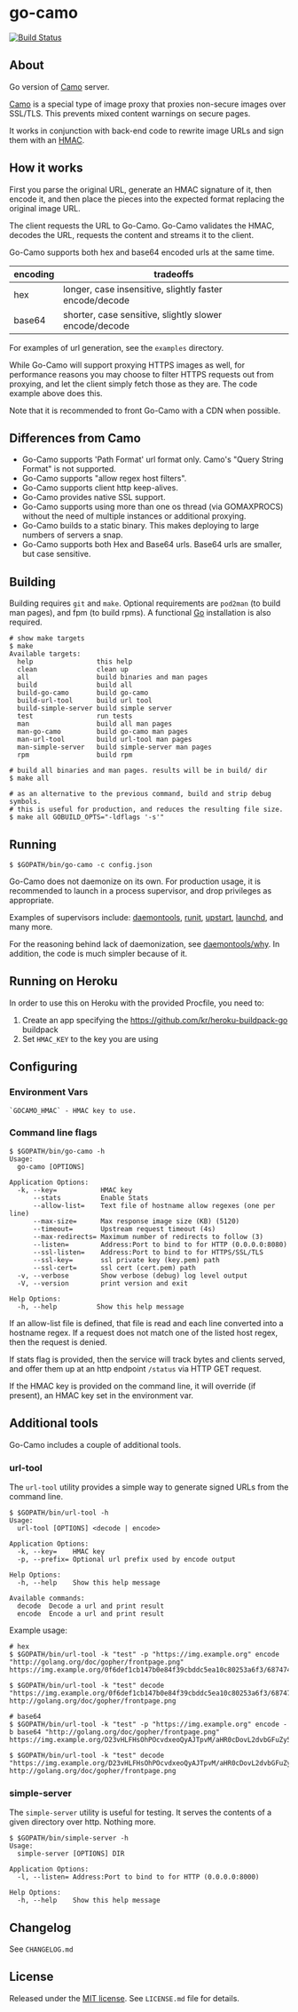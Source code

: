 go-camo
=======

[![Build Status](https://travis-ci.org/cactus/go-camo.png?branch=master)](https://travis-ci.org/cactus/go-camo)

## About

Go version of [Camo][1] server.

[Camo][1] is a special type of image proxy that proxies non-secure images over
SSL/TLS. This prevents mixed content warnings on secure pages.

It works in conjunction with back-end code to rewrite image URLs and sign them
with an [HMAC][4].

## How it works

First you parse the original URL, generate an HMAC signature of it, then encode
it, and then place the pieces into the expected format replacing the original
image URL.

The client requests the URL to Go-Camo. Go-Camo validates the HMAC, decodes the
URL, requests the content and streams it to the client.

Go-Camo supports both hex and base64 encoded urls at the same time.

| encoding | tradeoffs                                               |
| -------- | ------------------------------------------------------- |
| hex      | longer, case insensitive, slightly faster encode/decode |
| base64   | shorter, case sensitive, slightly slower encode/decode  |

For examples of url generation, see the `examples` directory.

While Go-Camo will support proxying HTTPS images as well, for performance
reasons you may choose to filter HTTPS requests out from proxying, and let the
client simply fetch those as they are. The code example above does this.

Note that it is recommended to front Go-Camo with a CDN when possible.

## Differences from Camo

*   Go-Camo supports 'Path Format' url format only. Camo's "Query
    String Format" is not supported.
*   Go-Camo supports "allow regex host filters".
*   Go-Camo supports client http keep-alives.
*   Go-Camo provides native SSL support.
*   Go-Camo supports using more than one os thread (via GOMAXPROCS) without the
    need of multiple instances or additional proxying.
*   Go-Camo builds to a static binary. This makes deploying to large numbers
    of servers a snap.
*	Go-Camo supports both Hex and Base64 urls. Base64 urls are smaller, but
    case sensitive.

## Building

Building requires `git` and `make`. Optional requirements are `pod2man` (to
build man pages), and fpm (to build rpms).  A functional [Go][3] installation
is also required.

    # show make targets
    $ make
    Available targets:
      help                this help
      clean               clean up
      all                 build binaries and man pages
      build               build all
      build-go-camo       build go-camo
      build-url-tool      build url tool
      build-simple-server build simple server
      test                run tests
      man                 build all man pages
      man-go-camo         build go-camo man pages
      man-url-tool        build url-tool man pages
      man-simple-server   build simple-server man pages
      rpm                 build rpm

    # build all binaries and man pages. results will be in build/ dir
    $ make all

    # as an alternative to the previous command, build and strip debug symbols.
    # this is useful for production, and reduces the resulting file size.
    $ make all GOBUILD_OPTS="-ldflags '-s'"


## Running

    $ $GOPATH/bin/go-camo -c config.json

Go-Camo does not daemonize on its own. For production usage, it is recommended
to launch in a process supervisor, and drop privileges as appropriate.

Examples of supervisors include: [daemontools][5], [runit][6], [upstart][7],
[launchd][8], and many more.

For the reasoning behind lack of daemonization, see [daemontools/why][9]. In
addition, the code is much simpler because of it.

## Running on Heroku

In order to use this on Heroku with the provided Procfile, you need to:

1.	Create an app specifying the https://github.com/kr/heroku-buildpack-go
	buildpack
2.	Set `HMAC_KEY` to the key you are using

## Configuring

### Environment Vars

	`GOCAMO_HMAC` - HMAC key to use.

### Command line flags

    $ $GOPATH/bin/go-camo -h
    Usage:
      go-camo [OPTIONS]

    Application Options:
	  -k, --key=           HMAC key
		  --stats          Enable Stats
		  --allow-list=    Text file of hostname allow regexes (one per line)
		  --max-size=      Max response image size (KB) (5120)
		  --timeout=       Upstream request timeout (4s)
		  --max-redirects= Maximum number of redirects to follow (3)
		  --listen=        Address:Port to bind to for HTTP (0.0.0.0:8080)
		  --ssl-listen=    Address:Port to bind to for HTTPS/SSL/TLS
		  --ssl-key=       ssl private key (key.pem) path
		  --ssl-cert=      ssl cert (cert.pem) path
	  -v, --verbose        Show verbose (debug) log level output
	  -V, --version        print version and exit

    Help Options:
      -h, --help          Show this help message


If an allow-list file is defined, that file is read and each line converted
into a hostname regex. If a request does not match one of the listed host
regex, then the request is denied.

If stats flag is provided, then the service will track bytes and clients
served, and offer them up at an http endpoint `/status` via HTTP GET request.

If the HMAC key is provided on the command line, it will override (if present),
an HMAC key set in the environment var.

## Additional tools

Go-Camo includes a couple of additional tools.

### url-tool

The `url-tool` utility provides a simple way to generate signed URLs from the command line.

    $ $GOPATH/bin/url-tool -h
    Usage:
      url-tool [OPTIONS] <decode | encode>

    Application Options:
      -k, --key=    HMAC key
      -p, --prefix= Optional url prefix used by encode output

    Help Options:
      -h, --help    Show this help message

    Available commands:
      decode  Decode a url and print result
      encode  Encode a url and print result

Example usage:

	# hex
    $ $GOPATH/bin/url-tool -k "test" -p "https://img.example.org" encode "http://golang.org/doc/gopher/frontpage.png"
    https://img.example.org/0f6def1cb147b0e84f39cbddc5ea10c80253a6f3/687474703a2f2f676f6c616e672e6f72672f646f632f676f706865722f66726f6e74706167652e706e67

    $ $GOPATH/bin/url-tool -k "test" decode "https://img.example.org/0f6def1cb147b0e84f39cbddc5ea10c80253a6f3/687474703a2f2f676f6c616e672e6f72672f646f632f676f706865722f66726f6e74706167652e706e67"
    http://golang.org/doc/gopher/frontpage.png

	# base64
    $ $GOPATH/bin/url-tool -k "test" -p "https://img.example.org" encode -b base64 "http://golang.org/doc/gopher/frontpage.png"
	https://img.example.org/D23vHLFHsOhPOcvdxeoQyAJTpvM/aHR0cDovL2dvbGFuZy5vcmcvZG9jL2dvcGhlci9mcm9udHBhZ2UucG5n

    $ $GOPATH/bin/url-tool -k "test" decode "https://img.example.org/D23vHLFHsOhPOcvdxeoQyAJTpvM/aHR0cDovL2dvbGFuZy5vcmcvZG9jL2dvcGhlci9mcm9udHBhZ2UucG5n"
    http://golang.org/doc/gopher/frontpage.png

### simple-server

The `simple-server` utility is useful for testing. It serves the contents of a
given directory over http. Nothing more.

    $ $GOPATH/bin/simple-server -h
	Usage:
	  simple-server [OPTIONS] DIR

	Application Options:
	  -l, --listen= Address:Port to bind to for HTTP (0.0.0.0:8000)

	Help Options:
	  -h, --help    Show this help message

## Changelog

See `CHANGELOG.md`

## License

Released under the [MIT
license](http://www.opensource.org/licenses/mit-license.php). See `LICENSE.md`
file for details.

[1]: https://github.com/atmos/camo
[3]: http://golang.org/doc/install
[4]: http://en.wikipedia.org/wiki/HMAC
[5]: http://cr.yp.to/daemontools.html
[6]: http://smarden.org/runit/
[7]: http://upstart.ubuntu.com/
[8]: http://launchd.macosforge.org/
[9]: http://cr.yp.to/daemontools/faq/create.html#why
